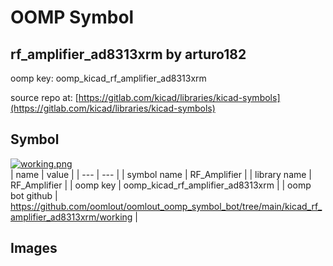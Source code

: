 # OOMP Symbol  
## rf_amplifier_ad8313xrm  by arturo182  
  
oomp key: oomp_kicad_rf_amplifier_ad8313xrm  
  
source repo at: [https://gitlab.com/kicad/libraries/kicad-symbols](https://gitlab.com/kicad/libraries/kicad-symbols)  
## Symbol  
  
[![working.png](working_600.png)](working.png)  
| name | value | 
| --- | --- | 
| symbol name | RF_Amplifier | 
| library name | RF_Amplifier | 
| oomp key | oomp_kicad_rf_amplifier_ad8313xrm | 
| oomp bot github | https://github.com/oomlout/oomlout_oomp_symbol_bot/tree/main/kicad_rf_amplifier_ad8313xrm/working | 
## Images  
